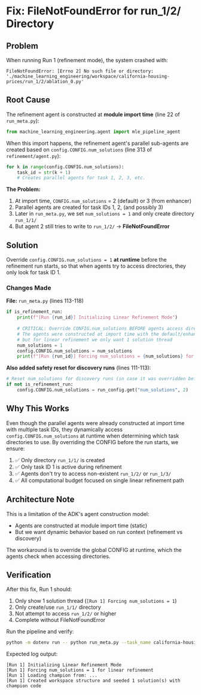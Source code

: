 # Fix: FileNotFoundError for run_1/2/ Directory

## Problem

When running Run 1 (refinement mode), the system crashed with:
```
FileNotFoundError: [Errno 2] No such file or directory: 
'./machine_learning_engineering/workspace/california-housing-prices/run_1/2/ablation_0.py'
```

## Root Cause

The refinement agent is constructed at **module import time** (line 22 of `run_meta.py`):

```python
from machine_learning_engineering.agent import mle_pipeline_agent
```

When this import happens, the refinement agent's parallel sub-agents are created based on `config.CONFIG.num_solutions` (line 313 of `refinement/agent.py`):

```python
for k in range(config.CONFIG.num_solutions):
    task_id = str(k + 1)
    # Creates parallel agents for task 1, 2, 3, etc.
```

**The Problem:**
1. At import time, `CONFIG.num_solutions` = 2 (default) or 3 (from enhancer)
2. Parallel agents are created for task IDs 1, 2, (and possibly 3)
3. Later in `run_meta.py`, we set `num_solutions = 1` and only create directory `run_1/1/`
4. But agent 2 still tries to write to `run_1/2/` → **FileNotFoundError**

## Solution

Override `config.CONFIG.num_solutions = 1` **at runtime** before the refinement run starts, so that when agents try to access directories, they only look for task ID 1.

### Changes Made

**File:** `run_meta.py` (lines 113-118)

```python
if is_refinement_run:
    print(f"[Run {run_id}] Initializing Linear Refinement Mode")
    
    # CRITICAL: Override CONFIG.num_solutions BEFORE agents access directories
    # The agents were constructed at import time with the default/enhanced value,
    # but for linear refinement we only want 1 solution thread
    num_solutions = 1
    config.CONFIG.num_solutions = num_solutions
    print(f"[Run {run_id}] Forcing num_solutions = {num_solutions} for linear refinement")
```

**Also added safety reset for discovery runs** (lines 111-113):

```python
# Reset num_solutions for discovery runs (in case it was overridden before)
if not is_refinement_run:
    config.CONFIG.num_solutions = run_config.get("num_solutions", 2)
```

## Why This Works

Even though the parallel agents were already constructed at import time with multiple task IDs, they dynamically access `config.CONFIG.num_solutions` at runtime when determining which task directories to use. By overriding the CONFIG before the run starts, we ensure:

1. ✅ Only directory `run_1/1/` is created
2. ✅ Only task ID 1 is active during refinement
3. ✅ Agents don't try to access non-existent `run_1/2/` or `run_1/3/`
4. ✅ All computational budget focused on single linear refinement path

## Architecture Note

This is a limitation of the ADK's agent construction model:
- Agents are constructed at module import time (static)
- But we want dynamic behavior based on run context (refinement vs discovery)

The workaround is to override the global CONFIG at runtime, which the agents check when accessing directories.

## Verification

After this fix, Run 1 should:
1. Only show 1 solution thread (`[Run 1] Forcing num_solutions = 1`)
2. Only create/use `run_1/1/` directory
3. Not attempt to access `run_1/2/` or higher
4. Complete without FileNotFoundError

Run the pipeline and verify:
```bash
python -m dotenv run -- python run_meta.py --task_name california-housing-prices --num_runs 2
```

Expected log output:
```
[Run 1] Initializing Linear Refinement Mode
[Run 1] Forcing num_solutions = 1 for linear refinement
[Run 1] Loading champion from: ...
[Run 1] Created workspace structure and seeded 1 solution(s) with champion code
```

